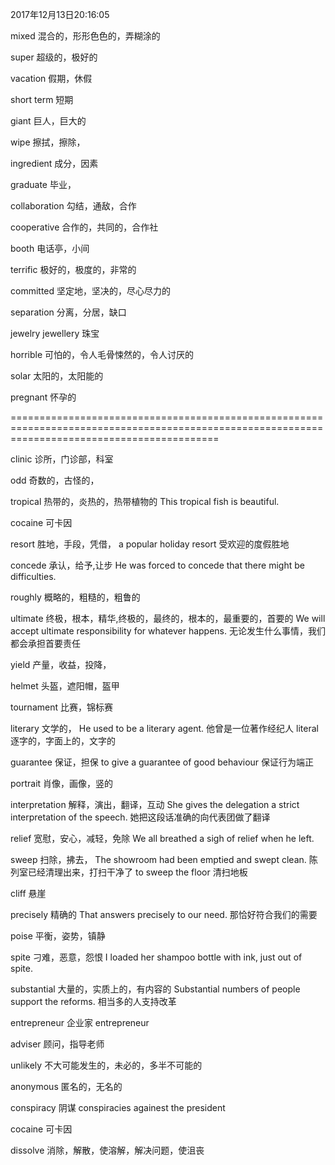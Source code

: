 2017年12月13日20:16:05


mixed						混合的，形形色色的，弄糊涂的

super						超级的，极好的


vacation					假期，休假


short term					短期

giant						巨人，巨大的

wipe						擦拭，擦除，

ingredient					成分，因素

graduate					毕业，



collaboration				勾结，通敌，合作

cooperative					合作的，共同的，合作社


booth						电话亭，小间


terrific					极好的，极度的，非常的


committed					坚定地，坚决的，尽心尽力的




separation					分离，分居，缺口

jewelry
jewellery					珠宝


horrible					可怕的，令人毛骨悚然的，令人讨厌的

solar						太阳的，太阳能的

pregnant					怀孕的









================================================================================================================================================

clinic						诊所，门诊部，科室


odd							奇数的，古怪的，

tropical					热带的，炎热的，热带植物的
This tropical fish is beautiful.

cocaine						可卡因


resort						胜地，手段，凭借，
a popular holiday resort
受欢迎的度假胜地


concede						承认，给予,让步
He was forced to concede that there might be difficulties.




roughly						概略的，粗糙的，粗鲁的

ultimate					终极，根本，精华,终极的，最终的，根本的，最重要的，首要的
We will accept ultimate responsibility for whatever happens.
无论发生什么事情，我们都会承担首要责任


yield						产量，收益，投降，

helmet						头盔，遮阳帽，盔甲

tournament					比赛，锦标赛


literary					文学的，
He used to be a literary agent.
他曾是一位著作经纪人
literal						逐字的，字面上的，文字的


guarantee					保证，担保
to give a guarantee of good behaviour
保证行为端正


portrait					肖像，画像，竖的

interpretation				解释，演出，翻译，互动
She gives the delegation a strict interpretation of the speech.
她把这段话准确的向代表团做了翻译

relief						宽慰，安心，减轻，免除
We all breathed a sigh of relief when he left.

sweep						扫除，拂去，
The showroom had been emptied and swept clean.
陈列室已经清理出来，打扫干净了
to sweep the floor		清扫地板

cliff						悬崖

precisely					精确的
That answers precisely to our need.
那恰好符合我们的需要


poise						平衡，姿势，镇静


spite						刁难，恶意，怨恨
I loaded her shampoo bottle with ink, just out of spite.


substantial					大量的，实质上的，有内容的
Substantial numbers of people support the reforms.
相当多的人支持改革

entrepreneur				企业家
entrepreneur


adviser						顾问，指导老师


unlikely					不大可能发生的，未必的，多半不可能的

anonymous					匿名的，无名的


conspiracy					阴谋
conspiracies againest the president


cocaine						可卡因


dissolve					消除，解散，使溶解，解决问题，使沮丧























